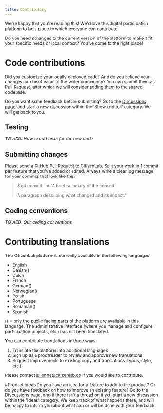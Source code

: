 ```yaml
---
title: Contributing
---
```

We're happy that you're reading this! 
We'd love this digital participation platform to be a place to which everyone can contribute.

Do you need schanges to the current version of the platform to make it fit your specific needs or local context?
You've come to the right place!

# Code contributions
Did you customize your locally deployed code? And do you believe your changes can be of value to the wider community?
You can submit them as Pull Request, after which we will consider adding them to the shared codebase.

Do you want some feedback before submitting? Go to the [Discussions page](https://github.com/CitizenLabDotCo/citizenlab/discussions), and start a new discussion within the 'Show and tell' category. We will get back to you.

## Testing
_TO ADD: How to add tests for the new code_

## Submitting changes
Please send a GitHub Pull Request to CitizenLab. 
Split your work in 1 commit per feature that you've added or edited.
Always write a clear log message for your commits that look like this:

> $ git commit -m "A brief summary of the commit
> 
> A paragraph describing what changed and its impact."

## Coding conventions
_TO ADD: Our coding conventions_

# Contributing translations

The CitizenLab platform is currently available in the following languages:
<ul>
   <li>English</li>
   <li>Danish()</li>
   <li>Dutch</li>
   <li>French</li>
   <li>German()</li>
   <li>Norwegian()</li>
   <li>Polish</li>
   <li>Portuguese</li>
   <li>Romanian()</li>
   <li>Spanish</li>
</ul>
   

() = only the public facing parts of the platform are available in this language. The administrative interface (where you manage and configure participation projects, etc.) has not been translated.

You can contribute translations in three ways:
<ol>
   <li> Translate the platform into additional languages </li>
   <li> Sign up as a proofreader to review and approve new translations </li>
   <li> Suggest improvements to existing copy and translations (typos, style, etc.) </li>
</ol>

Please contact julienne@citizenlab.co if you would like to contribute.

#Product ideas
Do you have an idea for a feature to add to the product? Or do you have feedback on how to improve an existing feature? 
Go to the [Discussions page](https://github.com/CitizenLabDotCo/citizenlab/discussions), and if there isn't a thread on it yet, start a new discussion within the 'Ideas' category.
We keep track of what happens there, and will be happy to inform you about what can or will be done with your feedback. 
